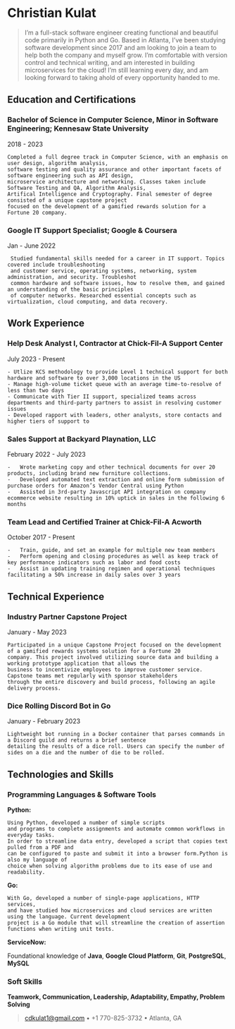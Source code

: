 Christian Kulat
============


> I’m a full-stack software engineer creating functional and beautiful code primarily in Python
> and Go. Based in Atlanta, I’ve been studying software development since 2017 and am looking 
> to join a team to help both the company and myself grow. I’m comfortable with version control 
> and technical writing, and am interested in building microservices for the cloud! I’m still 
> learning every day, and am looking forward to taking ahold of every opportunity handed to me.


Education and Certifications
---------

### **Bachelor of Science in Computer Science, Minor in Software Engineering**; Kennesaw State University

2018 - 2023

    Completed a full degree track in Computer Science, with an emphasis on user design, algorithm analysis,
    software testing and quality assurance and other important facets of software engineering such as API design,
    microservice architecture and networking. Classes taken include Software Testing and QA, Algorithm Analysis,
    Artifical Intelligence and Cryptography. Final semester of degree consisted of a unique capstone project
    focused on the development of a gamified rewards solution for a Fortune 20 company.

###   **Google IT Support Specialist**; Google & Coursera

Jan - June 2022

     Studied fundamental skills needed for a career in IT support. Topics covered include troubleshooting
     and customer service, operating systems, networking, system administration, and security. Troubleshot 
     common hardware and software issues, how to resolve them, and gained an understanding of the basic principles
     of computer networks. Researched essential concepts such as virtualization, cloud computing, and data recovery.

Work Experience
----------

### **Help Desk Analyst I, Contractor at Chick-Fil-A Support Center**

July 2023 - Present
    
    - Utlize KCS methodology to provide Level 1 technical support for both hardware and software to over 3,000 locations in the US
    - Manage high-volume ticket queue with an average time-to-resolve of less than two days
    - Communicate with Tier II support, specialized teams across departments and third-party partners to assist in resolving customer issues
    - Developed rapport with leaders, other analysts, store contacts and higher tiers of support to 

### **Sales Support at Backyard Playnation, LLC**

February 2022 - July 2023

    -   Wrote marketing copy and other technical documents for over 20 products, including brand new furniture collections.
    -   Developed automated text extraction and online form submission of purchase orders for Amazon’s Vendor Central using Python
    -   Assisted in 3rd-party Javascript API integration on company ecommerce website resulting in 10% uptick in sales in the following 6 months


### **Team Lead and Certified Trainer at Chick-Fil-A Acworth**

October 2017 - Present

    -   Train, guide, and set an example for multiple new team members
    -   Perform opening and closing procedures as well as keep track of key performance indicators such as labor and food costs
    -   Assist in updating training regimen and operational techniques facilitating a 50% increase in daily sales over 3 years

Technical Experience
--------------------

### **Industry Partner Capstone Project**

January - May 2023

    Participated in a unique Capstone Project focused on the development of a gamified rewards systems solution for a Fortune 20
    company. This project involved utilizing source data and building a working prototype application that allows the
    business to incentivize employees to improve customer service. Capstone teams met regularly with sponsor stakeholders
    through the entire discovery and build process, following an agile delivery process.

### **Dice Rolling Discord Bot in Go**

January - February 2023

    Lightweight bot running in a Docker container that parses commands in a Discord guild and returns a brief sentence 
    detailing the results of a dice roll. Users can specify the number of sides on a die and the number of die to be rolled.

Technologies and Skills
--------------------

### Programming Languages & Software Tools

   **Python:** 
                
    Using Python, developed a number of simple scripts
    and programs to complete assignments and automate common workflows in everyday tasks. 
    In order to streamline data entry, developed a script that copies text pulled from a PDF and
    can be configured to paste and submit it into a browser form.Python is also my language of 
    choice when solving algorithm problems due to its ease of use and readability.

   **Go:** 
           
    With Go, developed a number of single-page applications, HTTP services,
    and have studied how microservices and cloud services are written using the language. Current development 
    project is a Go module that will streamline the creation of assertion functions when writing unit tests.

   **ServiceNow:** 



   Foundational knowledge of  **Java**, **Google Cloud Platform**, **Git**, **PostgreSQL**, **MySQL**

### Soft Skills

**Teamwork,  Communication, Leadership, Adaptability, Empathy, Problem Solving**
   
> <cdkulat1@gmail.com> • +1 770-825-3732 • 
> Atlanta, GA
